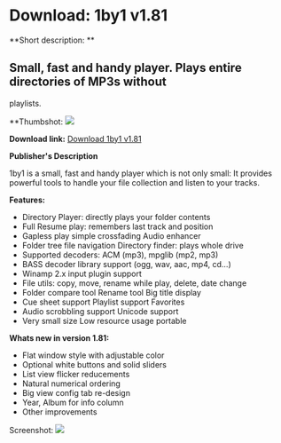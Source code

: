 # Download: 1by1 v1.81

**Short description: **

## Small, fast and handy player. Plays entire directories of MP3s without
playlists.

  
**Thumbshot: ![](http://www.freewarefiles.com/screenshot/1by116_md.jpg)   
  
**Download link:** [Download 1by1 v1.81](http://freewares.boysofts.com/1by1_program_13893.html)  
  

**Publisher's Description**  
  

1by1 is a small, fast and handy player which is not only small: It provides
powerful tools to handle your file collection and listen to your tracks.

**Features:**

  * Directory Player: directly plays your folder contents 
  * Full Resume play: remembers last track and position 
  * Gapless play simple crossfading Audio enhancer 
  * Folder tree file navigation Directory finder: plays whole drive 
  * Supported decoders: ACM (mp3), mpglib (mp2, mp3) 
  * BASS decoder library support (ogg, wav, aac, mp4, cd...) 
  * Winamp 2.x input plugin support 
  * File utils: copy, move, rename while play, delete, date change 
  * Folder compare tool Rename tool Big title display 
  * Cue sheet support Playlist support Favorites 
  * Audio scrobbling support Unicode support 
  * Very small size Low resource usage portable 

**Whats new in version 1.81:**

  * Flat window style with adjustable color 
  * Optional white buttons and solid sliders 
  * List view flicker reducements 
  * Natural numerical ordering 
  * Big view config tab re-design 
  * Year, Album for info column 
  * Other improvements 

  
  
Screenshot: ![](http://www.freewarefiles.com/screenshot/1by116.jpg)

